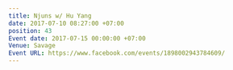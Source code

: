 ```yaml
---
title: Njuns w/ Hu Yang
date: 2017-07-10 08:27:00 +07:00
position: 43
Event date: 2017-07-15 00:00:00 +07:00
Venue: Savage
Event URL: https://www.facebook.com/events/1898002943784609/
---
```


